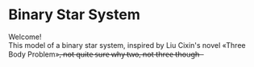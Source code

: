 # Binary Star System  
Welcome!  
This model of a binary star system, inspired by Liu Cixin's novel «Three Body Problem»,̶ ̶n̶o̶t̶ ̶q̶u̶i̶t̶e̶ ̶s̶u̶r̶e̶ ̶w̶h̶y̶ ̶t̶w̶o̶,̶ ̶n̶o̶t̶ ̶t̶h̶r̶e̶e̶ ̶t̶h̶o̶u̶g̶h̶ ̶
